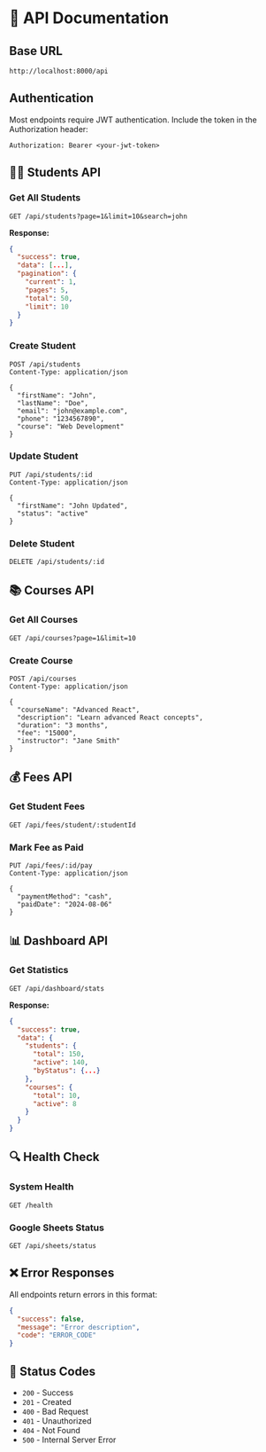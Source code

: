 # 🔌 API Documentation

## Base URL
```
http://localhost:8000/api
```

## Authentication
Most endpoints require JWT authentication. Include the token in the Authorization header:
```
Authorization: Bearer <your-jwt-token>
```

## 👨‍🎓 Students API

### Get All Students
```http
GET /api/students?page=1&limit=10&search=john
```

**Response:**
```json
{
  "success": true,
  "data": [...],
  "pagination": {
    "current": 1,
    "pages": 5,
    "total": 50,
    "limit": 10
  }
}
```

### Create Student
```http
POST /api/students
Content-Type: application/json

{
  "firstName": "John",
  "lastName": "Doe",
  "email": "john@example.com",
  "phone": "1234567890",
  "course": "Web Development"
}
```

### Update Student
```http
PUT /api/students/:id
Content-Type: application/json

{
  "firstName": "John Updated",
  "status": "active"
}
```

### Delete Student
```http
DELETE /api/students/:id
```

## 📚 Courses API

### Get All Courses
```http
GET /api/courses?page=1&limit=10
```

### Create Course
```http
POST /api/courses
Content-Type: application/json

{
  "courseName": "Advanced React",
  "description": "Learn advanced React concepts",
  "duration": "3 months",
  "fee": "15000",
  "instructor": "Jane Smith"
}
```

## 💰 Fees API

### Get Student Fees
```http
GET /api/fees/student/:studentId
```

### Mark Fee as Paid
```http
PUT /api/fees/:id/pay
Content-Type: application/json

{
  "paymentMethod": "cash",
  "paidDate": "2024-08-06"
}
```

## 📊 Dashboard API

### Get Statistics
```http
GET /api/dashboard/stats
```

**Response:**
```json
{
  "success": true,
  "data": {
    "students": {
      "total": 150,
      "active": 140,
      "byStatus": {...}
    },
    "courses": {
      "total": 10,
      "active": 8
    }
  }
}
```

## 🔍 Health Check

### System Health
```http
GET /health
```

### Google Sheets Status
```http
GET /api/sheets/status
```

## ❌ Error Responses

All endpoints return errors in this format:
```json
{
  "success": false,
  "message": "Error description",
  "code": "ERROR_CODE"
}
```

## 📝 Status Codes

- `200` - Success
- `201` - Created
- `400` - Bad Request
- `401` - Unauthorized
- `404` - Not Found
- `500` - Internal Server Error
